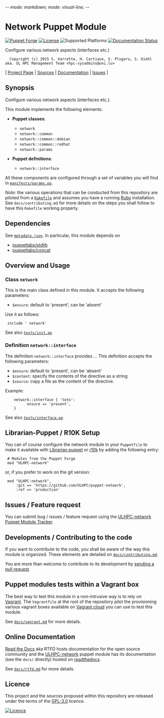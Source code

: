 -*- mode: markdown; mode: visual-line;  -*-

# Network Puppet Module 

[![Puppet Forge](http://img.shields.io/puppetforge/v/ULHPC/network.svg)](https://forge.puppetlabs.com/ULHPC/network)
[![License](http://img.shields.io/:license-GPL3.0-blue.svg)](LICENSE)
![Supported Platforms](http://img.shields.io/badge/platform-debian|centos-lightgrey.svg)
[![Documentation Status](https://readthedocs.org/projects/ulhpc-puppet-network/badge/?version=latest)](https://readthedocs.org/projects/ulhpc-puppet-network/?badge=latest)

Configure various network aspects (interfaces etc.)

      Copyright (c) 2015 S. Varrette, H. Cartiaux, V. Plugaru, S. Diehl aka. UL HPC Management Team <hpc-sysadmins@uni.lu>
      

| [Project Page](https://github.com/ULHPC/puppet-network) | [Sources](https://github.com/ULHPC/puppet-network) | [Documentation](https://ulhpc-puppet-network.readthedocs.org/en/latest/) | [Issues](https://github.com/ULHPC/puppet-network/issues) |

## Synopsis

Configure various network aspects (interfaces etc.).

This module implements the following elements: 

* __Puppet classes__:
    - `network` 
    - `network::common` 
    - `network::common::debian` 
    - `network::common::redhat` 
    - `network::params` 

* __Puppet definitions__: 
    - `network::interface` 

All these components are configured through a set of variables you will find in
[`manifests/params.pp`](manifests/params.pp). 

_Note_: the various operations that can be conducted from this repository are piloted from a [`Rakefile`](https://github.com/ruby/rake) and assumes you have a running [Ruby](https://www.ruby-lang.org/en/) installation.
See `docs/contributing.md` for more details on the steps you shall follow to have this `Rakefile` working properly. 

## Dependencies

See [`metadata.json`](metadata.json). In particular, this module depends on 

* [puppetlabs/stdlib](https://forge.puppetlabs.com/puppetlabs/stdlib)
* [puppetlabs/concat](https://forge.puppetlabs.com/puppetlabs/concat)

## Overview and Usage

### Class `network`

This is the main class defined in this module.
It accepts the following parameters: 

* `$ensure`: default to 'present', can be 'absent'

Use it as follows:

     include ' network'

See also [`tests/init.pp`](tests/init.pp)


### Definition `network::interface`

The definition `network::interface` provides ...
This definition accepts the following parameters:

* `$ensure`: default to 'present', can be 'absent'
* `$content`: specify the contents of the directive as a string
* `$source`: copy a file as the content of the directive.

Example:

        network::interface { 'toto':
		      ensure => 'present',
        }

See also [`tests/interface.pp`](tests/interface.pp)


## Librarian-Puppet / R10K Setup

You can of course configure the network module in your `Puppetfile` to make it available with [Librarian puppet](http://librarian-puppet.com/) or
[r10k](https://github.com/adrienthebo/r10k) by adding the following entry:

     # Modules from the Puppet Forge
     mod "ULHPC-network"

or, if you prefer to work on the git version: 

     mod "ULHPC-network", 
         :git => 'https://github.com/ULHPC/puppet-network',
         :ref => 'production' 

## Issues / Feature request

You can submit bug / issues / feature request using the [ULHPC-network Puppet Module Tracker](https://github.com/ULHPC/puppet-network/issues). 

## Developments / Contributing to the code 

If you want to contribute to the code, you shall be aware of the way this module is organized. 
These elements are detailed on [`docs/contributing.md`](contributing/index.md).

You are more than welcome to contribute to its development by [sending a pull request](https://help.github.com/articles/using-pull-requests). 

## Puppet modules tests within a Vagrant box

The best way to test this module in a non-intrusive way is to rely on [Vagrant](http://www.vagrantup.com/).
The `Vagrantfile` at the root of the repository pilot the provisioning various vagrant boxes available on [Vagrant cloud](https://atlas.hashicorp.com/boxes/search?utf8=%E2%9C%93&sort=&provider=virtualbox&q=svarrette) you can use to test this module.

See [`docs/vagrant.md`](vagrant.md) for more details. 

## Online Documentation

[Read the Docs](https://readthedocs.org/) aka RTFD hosts documentation for the open source community and the [ULHPC-network](https://github.com/ULHPC/puppet-network) puppet module has its documentation (see the `docs/` directly) hosted on [readthedocs](http://ulhpc-puppet-network.rtfd.org).

See [`docs/rtfd.md`](rtfd.md) for more details.

## Licence

This project and the sources proposed within this repository are released under the terms of the [GPL-3.0](LICENCE) licence.


[![Licence](https://www.gnu.org/graphics/gplv3-88x31.png)](LICENSE)
